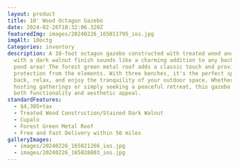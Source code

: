```yaml
---
layout: product
title: 10' Wood Octagon Gazebo
date: 2024-02-26T18:32:06.320Z
featuredImg: images/20240226_165011795_ios.jpg
imgAlt: 10octg
Categories: inventory
description: A 10-foot octagon gazebo constructed with treated wood and stained
  with a dark walnut finish sounds like a charming addition to any backyard or
  pond area! The forest green metal roof adds a classic touch and provides
  protection from the elements. With three benches, it's the perfect spot to sit
  back, relax, and enjoy the tranquility of your outdoor space. Whether you're
  hosting gatherings or simply seeking a peaceful retreat, this gazebo offers
  both functionality and aesthetic appeal.
standardFeatures:
  - $4,305+tax
  - Treated Wood Construction/Stained Dark Walnut
  - Cupalo
  - Forest Green Metal Roof
  - Free and Fast Delivery within 50 miles
galleryImages:
  - images/20240226_165021266_ios.jpg
  - images/20240226_165028803_ios.jpg
---
```

